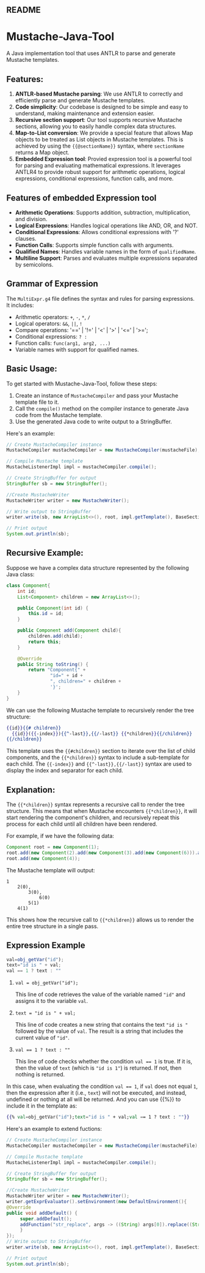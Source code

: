 README
--------

# Mustache-Java-Tool

A Java implementation tool that uses ANTLR to parse and generate Mustache templates.

## Features:

1. **ANTLR-based Mustache parsing**: We use ANTLR to correctly and efficiently parse and generate Mustache templates.
2. **Code simplicity**: Our codebase is designed to be simple and easy to understand, making maintenance and extension easier.
3. **Recursive section support**: Our tool supports recursive Mustache sections, allowing you to easily handle complex data structures.
4. **Map-to-List conversion**: We provide a special feature that allows Map objects to be treated as List objects in Mustache templates. This is achieved by using the `{{@sectionName}}` syntax, where `sectionName` returns a Map object.
5. **Embedded Expression tool**: Provied expression tool is a powerful tool for parsing and evaluating mathematical expressions. It leverages ANTLR4 to provide robust support for arithmetic operations, logical expressions, conditional expressions, function calls, and more. 

## Features of embedded Expression tool

- **Arithmetic Operations**: Supports addition, subtraction, multiplication, and division.
- **Logical Expressions**: Handles logical operations like AND, OR, and NOT.
- **Conditional Expressions**: Allows conditional expressions with '?' clauses.
- **Function Calls**: Supports simple function calls with arguments.
- **Qualified Names**: Handles variable names in the form of `qualifiedName`.
- **Multiline Support**: Parses and evaluates multiple expressions separated by semicolons.

## Grammar of Expression

The `MultiExpr.g4` file defines the syntax and rules for parsing expressions. It includes:

- Arithmetic operators: `+`, `-`, `*`, `/`
- Logical operators: `&&`, `||`, `!`
- Compare operations: '==' | '!=' | '<' | '>' | '<=' | '>=';
- Conditional expressions: `? :`
- Function calls: `func(arg1, arg2, ...)`
- Variable names with support for qualified names.

## Basic Usage:

To get started with Mustache-Java-Tool, follow these steps:

1. Create an instance of `MustacheCompiler` and pass your Mustache template file to it.
2. Call the `compile()` method on the compiler instance to generate Java code from the Mustache template.
3. Use the generated Java code to write output to a StringBuffer.

Here's an example:
```java
// Create MustacheCompiler instance
MustacheCompiler mustacheCompiler = new MustacheCompiler(mustacheFile);

// Compile Mustache template
MustacheListenerImpl impl = mustacheCompiler.compile();

// Create StringBuffer for output
StringBuffer sb = new StringBuffer();

//Create MustacheWriter
MustacheWriter writer = new MustacheWriter();

// Write output to StringBuffer
writer.write(sb, new ArrayList<>(), root, impl.getTemplate(), BaseSection.SectionType.Normal);

// Print output
System.out.println(sb);
```

## Recursive Example:

Suppose we have a complex data structure represented by the following Java class:
```java
class Component{
    int id;
    List<Component> children = new ArrayList<>();

    public Component(int id) {
        this.id = id;
    }

    public Component add(Component child){
        children.add(child);
        return this;
    }

    @Override
    public String toString() {
        return "Component{" +
                "id=" + id +
                ", children=" + children +
                '}';
    }
}
```
We can use the following Mustache template to recursively render the tree structure:
```mustache
{{id}}{{# children}}
  {{id}}({{-index}}){{^-last}},{{/-last}} {{*children}}{{/children}}
{{/children}}
```
This template uses the `{{#children}}` section to iterate over the list of child components, and the `{{*children}}` syntax to include a sub-template for each child. The `{{-index}}` and `{{^-last}},{{/-last}}` syntax are used to display the index and separator for each child.

## Explanation:

The `{{*children}}` syntax represents a recursive call to render the tree structure. This means that when Mustache encounters `{{*children}}`, it will start rendering the component's children, and recursively repeat this process for each child until all children have been rendered.

For example, if we have the following data:
```java
Component root = new Component(1);
root.add(new Component(2).add(new Component(3).add(new Component(6))).add(new Component(5)));
root.add(new Component(4));
```
The Mustache template will output:
```
1
    2(0), 
	    3(0), 
		    6(0) 
	    5(1) 
    4(1)
```
This shows how the recursive call to `{{*children}}` allows us to render the entire tree structure in a single pass.

## Expression Example
```javascript
val=obj_getVar("id");
text="id is " + val;
val == 1 ? text : ""
```
1. `val = obj_getVar("id");`

   This line of code retrieves the value of the variable named `"id"` and assigns it to the variable `val`.

2. `text = "id is " + val;`

   This line of code creates a new string that contains the text `"id is "` followed by the value of `val`. The result is a string that includes the current value of `"id"`.

3. `val == 1 ? text : ""`

   This line of code checks whether the condition `val == 1` is true. If it is, then the value of `text` (which is `"id is 1"`) is returned. If not, then nothing is returned.

In this case, when evaluating the condition `val == 1`, if `val` does not equal `1`, then the expression after it (i.e., `text`) will not be executed, and instead, undefined or nothing at all will be returned.
And you can use {{%}} to include it in the template as:
```mustache
{{% val=obj_getVar("id");text="id is " + val;val == 1 ? text : ""}}
```
Here's an example to extend fuctions:
```java
// Create MustacheCompiler instance
MustacheCompiler mustacheCompiler = new MustacheCompiler(mustacheFile);

// Compile Mustache template
MustacheListenerImpl impl = mustacheCompiler.compile();

// Create StringBuffer for output
StringBuffer sb = new StringBuffer();

//Create MustacheWriter
MustacheWriter writer = new MustacheWriter();
writer.getExprEvaluator().setEnvironment(new DefaultEnvironment(){
@Override
public void addDefault() {
     super.addDefault();
     addFunction("str_replace", args -> ((String) args[0]).replace((String) args[1], (String)args[2]));
     }
});
// Write output to StringBuffer
writer.write(sb, new ArrayList<>(), root, impl.getTemplate(), BaseSection.SectionType.Normal);

// Print output
System.out.println(sb);
```
